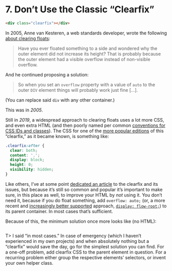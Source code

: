 # 7. Don’t Use the Classic “Clearfix”

```html
<div class="clearfix"></div>
```

In 2005, Anne van Kesteren, a web standards developer, wrote the following [about clearing floats](https://annevankesteren.nl/2005/03/clearing-floats):

> Have you ever floated something to a side and wondered why the outer element did not increase its height? That is probably because the outer element had a visible overflow instead of non-visible overflow.

And he continued proposing a solution:

> So when you set an `overflow` property with a value of `auto` to the outer `DIV` element things will probably work just fine […].

(You can replace said `div` with any other container.)

This was in _2005_.

Still in _2019_, a widespread approach to clearing floats uses a lot more CSS, and even extra HTML (and then poorly named per common [conventions for CSS IDs and classes](https://meiert.com/en/blog/best-practice-ids-and-classes/)). The CSS for one of the [more popular editions](https://css-tricks.com/clearfix-a-lesson-in-web-development-evolution/) of this “clearfix,” as it became known, is something like:

```css
.clearfix:after {
  clear: both;
  content: '.'; 
  display: block; 
  height: 0;
  visibility: hidden;
}
```

Like others, I’ve at some point [dedicated an article](https://meiert.com/en/blog/no-clearfix/) to the clearfix and its issues, but because it’s still so common and popular it’s important to make sure, in this place as well, to improve your HTML by _not_ using it. You don’t need it, because if you do float something, add `overflow: auto;` (or, a more recent and [increasingly better supported](https://caniuse.com/#feat=flow-root) approach, [`display: flow-root;`](https://rachelandrew.co.uk/archives/2017/01/24/the-end-of-the-clearfix-hack/)) to its parent container. In most cases that’s sufficient.

Because of this, the minimum solution once more looks like (no HTML):

```html
```

T> I said “in most cases.” In case of emergency (which I haven’t experienced in my own projects) and when absolutely nothing but a “clearfix” would save the day, go for the simplest solution you can find. For a one-off problem, add clearfix CSS to the parent element in question. For a recurring problem either group the respective elements’ selectors, or invent your own helper class.